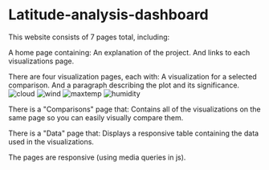 # Latitude-analysis-dashboard
This website consists of 7 pages total, including:

A home page containing:
An explanation of the project.
And links to each visualizations page.

There are four visualization pages, each with:
A visualization for a selected comparison.
And a paragraph describing the plot and its significance.
![cloud](../Lat_VS_Clouds.png)
![wind](../Lat_VS_Wind.png)
![maxtemp](../Lat_VS_MaxTemp.png)
![humidity](../Lat_VS_Humidity.png)

There is a  "Comparisons" page that:
Contains all of the visualizations on the same page so you can easily visually compare them.

There is a "Data" page that:
Displays a responsive table containing the data used in the visualizations.


The pages are responsive (using media queries in js).
